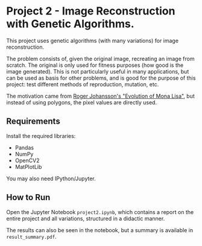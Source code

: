 Project 2 - Image Reconstruction with Genetic Algorithms.
=========================================================
This project uses genetic algorithms (with many variations) for image reconstruction.

The problem consists of, given the original image, recreating an image from scratch. The original is only used for fitness purposes (how good is the image generated). This is not particularly useful in many applications, but can be used as basis for other problems, and is good for the purpose of this project: test different methods of reproduction, mutation, etc.

The motivation came from [Roger Johansson's "Evolution of Mona Lisa"](https://rogerjohansson.blog/2008/12/07/genetic-programming-evolution-of-mona-lisa/), but instead of using polygons, the pixel values are directly used.

## Requirements
Install the required libraries:

- Pandas
- NumPy
- OpenCV2
- MatPlotLib

You may also need IPython/Jupyter.

## How to Run
Open the Jupyter Notebook `project2.ipynb`, which contains a report on the entire project and all variations, structured in a didactic manner.

The results can also be seen in the notebook, but a summary is available in `result_summary.pdf`.
